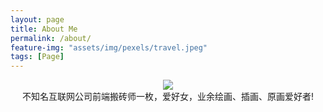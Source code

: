 ```yaml
---
layout: page
title: About Me
permalink: /about/
feature-img: "assets/img/pexels/travel.jpeg"
tags: [Page]
---
```

<div style="text-align: center">
<image src="../assets/img/meimei.jpeg" />

<div>不知名互联网公司前端搬砖师一枚，爱好女，业余绘画、插画、原画爱好者!</div>
</div>

